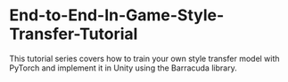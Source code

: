 # End-to-End-In-Game-Style-Transfer-Tutorial
  This tutorial series covers how to train your own style transfer model with PyTorch and implement it in Unity using the Barracuda library. 
